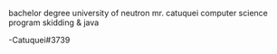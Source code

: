 bachelor degree
university of neutron
mr. catuquei
computer science program
skidding & java




-Catuquei#3739

